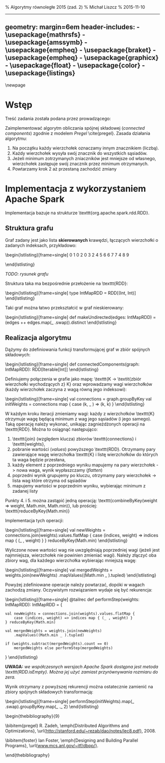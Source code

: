% Algorytmy równoległe 2015 (zad. 2)
% Michał Liszcz
% 2015-11-10

---
geometry: margin=6em
header-includes:
    - \usepackage{mathrsfs}
    - \usepackage{amssymb}
    - \usepackage{empheq}
    - \usepackage{braket}
    - \usepackage{empheq}
    - \usepackage{graphicx}
    - \usepackage{float}
    - \usepackage{color}
    - \usepackage{listings}
---

\newpage

# Wstęp

Treść zadania została podana przez prowadzącego:

Zaimplementować algorytm obliczania spójnej składowej (*connected components*)
zgodnie z modelem *Pregel* \cite{pregel}. Zasada działania algorytmu:

1. Na początku każdy wierzchołek oznaczamy innym znacznikiem (liczbą).
1. Każdy wierzchołek wysyła swój znacznik do wszystkich sąsiadów.
1. Jeżeli minimum zotrzymanych zniaczników jest mniejsze od własnego,
   wierzchołek zastępuje swój znacznik przez minimum otrzymanych.
1. Powtarzamy krok 2 aż przestaną zachodzić zmiany

# Implementacja z wykorzystaniem Apache Spark

Implementacja bazuje na strukturze \texttt{org.apache.spark.rdd.RDD}.

## Struktura grafu

Graf zadany jest jako lista **skierowanych** krawędzi, łączących wierzchołki
o zadanych indeksach, przykładowo:

\begin{lstlisting}[frame=single]
0 1
0 2
0 3
2 4
5 6
6 7
7 4
8 9

\end{lstlisting}

*TODO: rysunek grafu*

Struktura taka ma bezpośrednie przełożenie na \texttt{RDD}:

\begin{lstlisting}[frame=single]
type IntMapRDD = RDD[(Int, Int)]
\end{lstlisting}

Taki graf można łatwo przekształcić w graf nieskierowany:

\begin{lstlisting}[frame=single]
def makeUndirected(edges: IntMapRDD) =
    (edges ++ edges.map(_ .swap)).distinct
\end{lstlisting}

## Realizacja algorytmu

Dążymy do zdefiniowania funkcji transformującej graf w zbiór spójnych
składowych:

\begin{lstlisting}[frame=single]
def connectedComponents(graph: IntMapRDD): RDD[Iterable[Int]]
\end{lstlisting}

Definiujemy połączenia w grafie jako mapę:
\texttt{K -> \textit{zbiór wierzchołki wychodzących z} K} oraz wprowadzamy
wagi wierzchołków (każdy wierzchołek zaczyna z wagą równą jego indeksowi):

\begin{lstlisting}[frame=single]
val connections = graph.groupByKey
val initWeights = connections map { case (k, _ ) => (k, k) }
\end{lstlisting}

W każdym kroku iteracji zmieniamy wagi: każdy z wierzchołków \texttt{K}
otrzymuje wagę będącą minimum z wag jego sąsiadów (i jego samego). Taką
operację należy wykonać, unikając zagnieżdżonych operacji na \texttt{RDD}.
Można to osiągnąć następująco:

1. \texttt{join} (względem klucza) zbiorów \texttt{connections}
   i \texttt{weights},
2. pobranie wartości (*values*) powyższego \texttt{RDD}. Otrzymamy pary
   zawierające wagę wierzchołka \texttt{K} i listę wierzchołków do których
   ta waga będzie przesłana,
3. każdy element z poprzedniego wyniku mapujemy na pary wierzchołek -> nowa
   waga, wynik wypłaszczamy (*flatten*)
4. poprzedni wynik grupujemy po kluczu, otrzymamy pary wierzchołek -> lista
   wag które otrzyma od sąsiadów
5. mapujemy wartości w poprzednim wyniku, wybierając minimum z zadanej listy

Punkty 4. i 5. można zastąpić jedną operacją:
\texttt{combineByKey(weight => weight, Math.min, Math.min)}, lub prościej:
\texttt{reduceByKey(Math.min)}

Implementacja tych operacji:

\begin{lstlisting}[frame=single]
val newWeights = connections.join(weights).values.flatMap {
    case (indices, weight) => indices map { (_ , weight) }
} reduceByKey(Math.min)
\end{lstlisting}

Wyliczone nowe wartości wag nie uwzględniają poprzedniej wagi (jeżeli jest
najmniejsza, wierzchołek nie powinien zmieniać wagi). Należy złączyć oba
zbiory wag, dla każdego wierzchołka wybierając mniejszą wagę:

\begin{lstlisting}[frame=single]
val mergedWeights = weights.join(newWeights)
                .mapValues((Math.min _ ).tupled)
\end{lstlisting}

Powyżej zdefiniowane operacje należy powtarzać, dopóki w wagach zachodzą
zmiany. Oczywistym rozwiązaniem wydaje się być rekurencja:

\begin{lstlisting}[frame=single]
@tailrec
def performStep(weights: IntMapRDD): IntMapRDD = {

    val newWeights = connections.join(weights).values.flatMap {
        case (indices, weight) => indices map { (_ , weight) }
    } reduceByKey(Math.min)

    val mergedWeights = weights.join(newWeights)
        .mapValues((Math.min _ ).tupled)

    if (weights.subtract(mergedWeights).count == 0)
        mergedWeights else performStep(mergedWeights)
}
\end{lstlisting}

**UWAGA:** *we współczesnych wersjach Apache Spark dostępna jest metoda
\texttt{RDD.isEmpty}. Można jej użyć zamiast przyrównywania rozmiaru do zera.*

Wynik otrzymany z powyższej rekurencji można ostatecznie zamienić na zbiory
spójnych składowych transformacją:

\begin{lstlisting}[frame=single]
performStep(initWeights).map(_ .swap).groupByKey.map(_ ._ 2)
\end{lstlisting}


\begin{thebibliography}{9}

\bibitem{pregel}
  R. Zadeh,
  \emph{Distributed Algorithms and Optimizations},
  \url{http://stanford.edu/~rezab/dao/notes/lec8.pdf},
  2008.

\bibitem{foster}
  Ian Foster,
  \emph{Designing and Building Parallel Programs},
  \url{www.mcs.anl.gov/~itf/dbpp/}.

\end{thebibliography}

